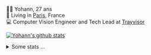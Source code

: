 <p>
  👨🏻 <bold>Yohann</bold>, 27 ans<br/>
  💼 Living in <a href="https://www.google.com/maps?q=paris">Paris</a>, France<br/>
  💻 Computer Vision Engineer and Tech Lead at <a href="https://trayvisor.com/">Trayvisor</a><br/>
</p>

<a href="https://github.com/anuraghazra/github-readme-stats"><img align="center" src="https://github-readme-stats-go94hl40s-yohann84l.vercel.app//api?username=yohann84L&show_icons=true&include_all_commits=true" alt="Yohann's github stats" /> </a>


<details>
  <summary>Some stats ...</summary><br/>
  

<!--START_SECTION:waka-->
![Code Time](http://img.shields.io/badge/Code%20Time-514%20hrs%2041%20mins-blue)

![Profile Views](http://img.shields.io/badge/Profile%20Views-0-blue)

**🐱 My GitHub Data** 

> 📦 440.5 kB Used in GitHub's Storage 
 > 
> 🏆 279 Contributions in the Year 2023
 > 
> 🚫 Not Opted to Hire
 > 
> 📜 24 Public Repositories 
 > 
> 🔑 21 Private Repositories 
 > 
**I'm an Early 🐤** 

```text
🌞 Morning                8897 commits        ████████░░░░░░░░░░░░░░░░░   31.69 % 
🌆 Daytime                15742 commits       ██████████████░░░░░░░░░░░   56.08 % 
🌃 Evening                3282 commits        ███░░░░░░░░░░░░░░░░░░░░░░   11.69 % 
🌙 Night                  151 commits         ░░░░░░░░░░░░░░░░░░░░░░░░░   00.54 % 
```
📅 **I'm Most Productive on Wednesday** 

```text
Monday                   4961 commits        ████░░░░░░░░░░░░░░░░░░░░░   17.67 % 
Tuesday                  5099 commits        █████░░░░░░░░░░░░░░░░░░░░   18.16 % 
Wednesday                6438 commits        ██████░░░░░░░░░░░░░░░░░░░   22.93 % 
Thursday                 6311 commits        ██████░░░░░░░░░░░░░░░░░░░   22.48 % 
Friday                   4908 commits        ████░░░░░░░░░░░░░░░░░░░░░   17.48 % 
Saturday                 138 commits         ░░░░░░░░░░░░░░░░░░░░░░░░░   00.49 % 
Sunday                   217 commits         ░░░░░░░░░░░░░░░░░░░░░░░░░   00.77 % 
```


📊 **This Week I Spent My Time On** 

```text
🕑︎ Time Zone: Europe/Paris

💬 Programming Languages: 
Python                   9 hrs 50 mins       ██████████░░░░░░░░░░░░░░░   39.40 % 
JavaScript               6 hrs 40 mins       ███████░░░░░░░░░░░░░░░░░░   26.73 % 
Jupyter                  5 hrs 5 mins        █████░░░░░░░░░░░░░░░░░░░░   20.37 % 
YAML                     2 hrs 17 mins       ██░░░░░░░░░░░░░░░░░░░░░░░   09.16 % 
HTTP Request             19 mins             ░░░░░░░░░░░░░░░░░░░░░░░░░   01.29 % 

🔥 Editors: 
PyCharm                  18 hrs 11 mins      ██████████████████░░░░░░░   72.86 % 
WebStorm                 6 hrs 46 mins       ███████░░░░░░░░░░░░░░░░░░   27.14 % 

💻 Operating System: 
Mac                      24 hrs 58 mins      █████████████████████████   100.00 % 
```

**I Mostly Code in Python** 

```text
Python                   20 repos            █████████████░░░░░░░░░░░░   52.63 % 
Java                     6 repos             ████░░░░░░░░░░░░░░░░░░░░░   15.79 % 
Jupyter Notebook         2 repos             █░░░░░░░░░░░░░░░░░░░░░░░░   05.26 % 
JavaScript               2 repos             █░░░░░░░░░░░░░░░░░░░░░░░░   05.26 % 
Shell                    1 repo              █░░░░░░░░░░░░░░░░░░░░░░░░   02.63 % 
```




 Last Updated on 05/04/2023 01:19:06 UTC
<!--END_SECTION:waka-->
